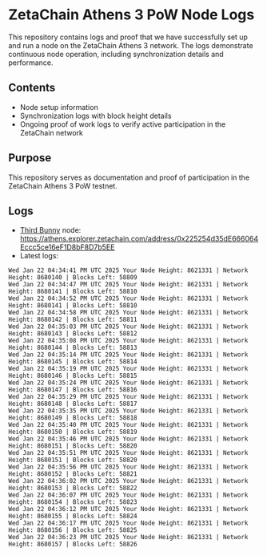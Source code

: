 # ZetaChain Athens 3 PoW Node Logs
This repository contains logs and proof that we have successfully set up and run a node on the ZetaChain Athens 3 network. The logs demonstrate continuous node operation, including synchronization details and performance.

## Contents
- Node setup information
- Synchronization logs with block height details
- Ongoing proof of work logs to verify active participation in the ZetaChain network

## Purpose
This repository serves as documentation and proof of participation in the ZetaChain Athens 3 PoW testnet.

## Logs

- [Third Bunny](https://thirdbunny.xyz/) node: https://athens.explorer.zetachain.com/address/0x225254d35dE666064Eccc5ce16eF1D8bF8D7b5EE
- Latest logs:
```
Wed Jan 22 04:34:41 PM UTC 2025 Your Node Height: 8621331 | Network Height: 8680140 | Blocks Left: 58809
Wed Jan 22 04:34:47 PM UTC 2025 Your Node Height: 8621331 | Network Height: 8680141 | Blocks Left: 58810
Wed Jan 22 04:34:52 PM UTC 2025 Your Node Height: 8621331 | Network Height: 8680141 | Blocks Left: 58810
Wed Jan 22 04:34:58 PM UTC 2025 Your Node Height: 8621331 | Network Height: 8680142 | Blocks Left: 58811
Wed Jan 22 04:35:03 PM UTC 2025 Your Node Height: 8621331 | Network Height: 8680143 | Blocks Left: 58812
Wed Jan 22 04:35:08 PM UTC 2025 Your Node Height: 8621331 | Network Height: 8680144 | Blocks Left: 58813
Wed Jan 22 04:35:14 PM UTC 2025 Your Node Height: 8621331 | Network Height: 8680145 | Blocks Left: 58814
Wed Jan 22 04:35:19 PM UTC 2025 Your Node Height: 8621331 | Network Height: 8680146 | Blocks Left: 58815
Wed Jan 22 04:35:24 PM UTC 2025 Your Node Height: 8621331 | Network Height: 8680147 | Blocks Left: 58816
Wed Jan 22 04:35:29 PM UTC 2025 Your Node Height: 8621331 | Network Height: 8680148 | Blocks Left: 58817
Wed Jan 22 04:35:35 PM UTC 2025 Your Node Height: 8621331 | Network Height: 8680149 | Blocks Left: 58818
Wed Jan 22 04:35:40 PM UTC 2025 Your Node Height: 8621331 | Network Height: 8680150 | Blocks Left: 58819
Wed Jan 22 04:35:46 PM UTC 2025 Your Node Height: 8621331 | Network Height: 8680151 | Blocks Left: 58820
Wed Jan 22 04:35:51 PM UTC 2025 Your Node Height: 8621331 | Network Height: 8680151 | Blocks Left: 58820
Wed Jan 22 04:35:56 PM UTC 2025 Your Node Height: 8621331 | Network Height: 8680152 | Blocks Left: 58821
Wed Jan 22 04:36:02 PM UTC 2025 Your Node Height: 8621331 | Network Height: 8680153 | Blocks Left: 58822
Wed Jan 22 04:36:07 PM UTC 2025 Your Node Height: 8621331 | Network Height: 8680154 | Blocks Left: 58823
Wed Jan 22 04:36:12 PM UTC 2025 Your Node Height: 8621331 | Network Height: 8680155 | Blocks Left: 58824
Wed Jan 22 04:36:17 PM UTC 2025 Your Node Height: 8621331 | Network Height: 8680156 | Blocks Left: 58825
Wed Jan 22 04:36:23 PM UTC 2025 Your Node Height: 8621331 | Network Height: 8680157 | Blocks Left: 58826
```
